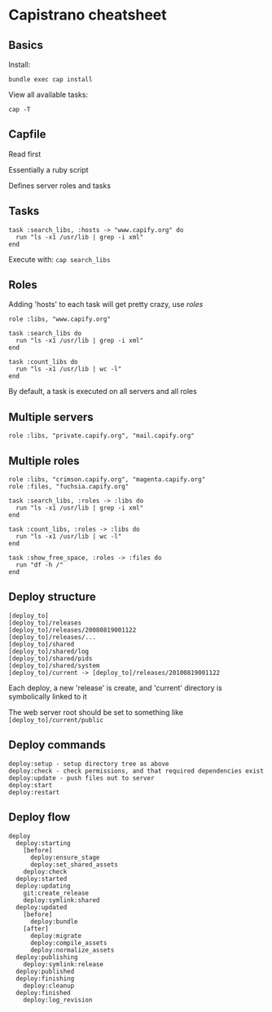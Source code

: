Capistrano cheatsheet
=====================

Basics
------

Install:

```
bundle exec cap install
```

View all available tasks:

```
cap -T
```

Capfile
-------

Read first

Essentially a ruby script

Defines server roles and tasks

Tasks
-----

```
task :search_libs, :hosts -> "www.capify.org" do
  run "ls -x1 /usr/lib | grep -i xml"
end
```

Execute with: `cap search_libs`

Roles
-----

Adding 'hosts' to each task will get pretty crazy, use *roles*

```
role :libs, "www.capify.org"

task :search_libs do
  run "ls -x1 /usr/lib | grep -i xml"
end

task :count_libs do
  run "ls -x1 /usr/lib | wc -l"
end
```

By default, a task is executed on all servers and all roles

Multiple servers
----------------

```
role :libs, "private.capify.org", "mail.capify.org"
```

Multiple roles
--------------

```
role :libs, "crimson.capify.org", "magenta.capify.org"
role :files, "fuchsia.capify.org"

task :search_libs, :roles -> :libs do
  run "ls -x1 /usr/lib | grep -i xml"
end

task :count_libs, :roles -> :libs do
  run "ls -x1 /usr/lib | wc -l"
end

task :show_free_space, :roles -> :files do
  run "df -h /"
end
```

Deploy structure
----------------

```
[deploy_to]
[deploy_to]/releases
[deploy_to]/releases/20080819001122
[deploy_to]/releases/...
[deploy_to]/shared
[deploy_to]/shared/log
[deploy_to]/shared/pids
[deploy_to]/shared/system
[deploy_to]/current -> [deploy_to]/releases/20100819001122
```

Each deploy, a new 'release' is create, and 'current' directory is symbolically linked to it

The web server root should be set to something like `[deploy_to]/current/public`

Deploy commands
---------------

```
deploy:setup - setup directory tree as above
deploy:check - check permissions, and that required dependencies exist
deploy:update - push files out to server
deploy:start
deploy:restart
```

Deploy flow
-----------

```
deploy
  deploy:starting
    [before]
      deploy:ensure_stage
      deploy:set_shared_assets
    deploy:check
  deploy:started
  deploy:updating
    git:create_release
    deploy:symlink:shared
  deploy:updated
    [before]
      deploy:bundle
    [after]
      deploy:migrate
      deploy:compile_assets
      deploy:normalize_assets
  deploy:publishing
    deploy:symlink:release
  deploy:published
  deploy:finishing
    deploy:cleanup
  deploy:finished
    deploy:log_revision
```
